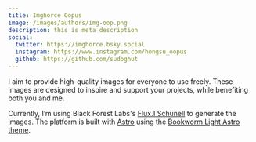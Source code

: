 ```yaml
---
title: Imghorce Oopus
image: /images/authors/img-oop.png
description: this is meta description
social:
  twitter: https://imghorce.bsky.social
  instagram: https://www.instagram.com/hongsu_oopus
  github: https://github.com/sudoghut
---
```


I aim to provide high-quality images for everyone to use freely. These images are designed to inspire and support your projects, while benefiting both you and me.

Currently, I’m using Black Forest Labs's [Flux.1 Schunell](https://huggingface.co/black-forest-labs/FLUX.1-schnell) to generate the images. The platform is built with [Astro](https://astro.build/) using the [Bookworm Light Astro theme](https://astro.build/themes/details/bookworm-light-astro/).
